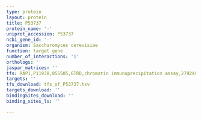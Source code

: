 ```yaml
---
type: protein
layout: protein
title: P53737
protein_name: '-'
uniprot_accession: P53737
ncbi_gene_id: '-'
organism: Saccharomyces cerevisiae
function: target gene
number_of_interactions: '1'
orthologs: ''
jaspar_matrices: ''
tfs: RAP1,P11938,855505,GTRD,chromatin immunoprecipitation assay,27924024%5Buid%5D,No
targets: ''
tfs_download: tfs_of_P53737.tsv
targets_download: ''
bindingSites_download: ''
binding_sites_ls: ''

---
```

